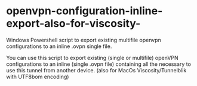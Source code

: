 # openvpn-configuration-inline-export-also-for-viscosity-
Windows Powershell script to export existing multifile openvpn configurations to an inline .ovpn single file.

You can use this script to export existing (single or multifile) openVPN configurations to an
inline (single .ovpn file) containing all the necessary to use this tunnel from another device.
(also for MacOs Viscosity/Tunnelblik with UTF8bom encoding)
